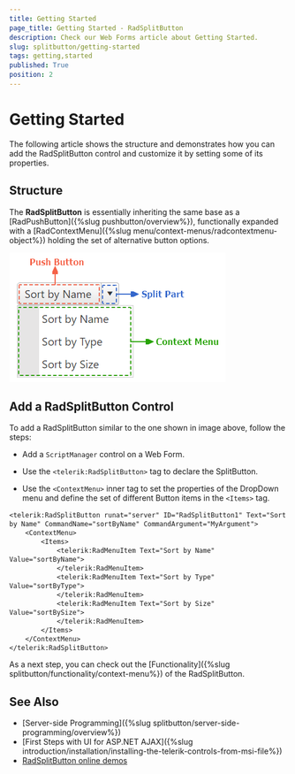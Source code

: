 ```yaml
---
title: Getting Started
page_title: Getting Started - RadSplitButton
description: Check our Web Forms article about Getting Started.
slug: splitbutton/getting-started
tags: getting,started
published: True
position: 2
---
```


# Getting Started

The following article shows the structure and demonstrates how you can add the RadSplitButton control and customize it by setting some of its properties.

## Structure

The **RadSplitButton** is essentially inheriting the same base as a [RadPushButton]({%slug pushbutton/overview%}), functionally expanded with a [RadContextMenu]({%slug menu/context-menus/radcontextmenu-object%}) holding the set of alternative button options.

![SplitButton Structure](images/splitbutton_structure.png)


## Add a RadSplitButton Control

To add a RadSplitButton similar to the one shown in image above, follow the steps:

 - Add a `ScriptManager` control on a Web Form.

 - Use the `<telerik:RadSplitButton>` tag to declare the SplitButton.

 - Use the `<ContextMenu>` inner tag to set the properties of the DropDown menu and define the set of different Button items in the `<Items>` tag.

````ASPX
<telerik:RadSplitButton runat="server" ID="RadSplitButton1" Text="Sort by Name" CommandName="sortByName" CommandArgument="MyArgument">
    <ContextMenu>
        <Items>
            <telerik:RadMenuItem Text="Sort by Name" Value="sortByName">
            </telerik:RadMenuItem>
            <telerik:RadMenuItem Text="Sort by Type" Value="sortByType">
            </telerik:RadMenuItem>
            <telerik:RadMenuItem Text="Sort by Size" Value="sortBySize">
            </telerik:RadMenuItem>
        </Items>
    </ContextMenu>
</telerik:RadSplitButton>
````

As a next step, you can check out the [Functionality]({%slug splitbutton/functionality/context-menu%}) of the RadSplitButton.

## See Also

 * [Server-side Programming]({%slug splitbutton/server-side-programming/overview%})
 * [First Steps with UI for ASP.NET AJAX]({%slug introduction/installation/installing-the-telerik-controls-from-msi-file%})
 * [RadSplitButton online demos](https://demos.telerik.com/aspnet-ajax/splitbutton/overview/defaultcs.aspx)

